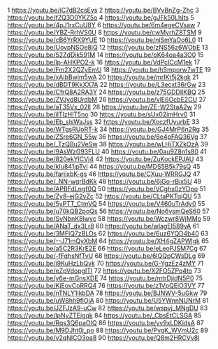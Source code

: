 1	https://youtu.be/iC7dB2csEys
2	https://youtu.be/BVvBnZg-Zhc
3	https://youtu.be/fZQ3D0YKZ5o
4	https://youtu.be/gJFk50LhIts
5	https://youtu.be/4pJ1rxCuU8Y
6	https://youtu.be/6m4egeCVsaw
7	https://youtu.be/YBZ-RrhVS0U
8	https://youtu.be/cwMyrhZ8TSM
9	https://youtu.be/cB6YrRX9YUE
10	https://youtu.be/niSmYaOo6L0
11	https://youtu.be/UovpNSOe8jQ
12	https://youtu.be/zNS56z6WObE
13	https://youtu.be/52ZdDik591M
14	https://youtu.be/pK64oa4a3O0
15	https://youtu.be/lp-AHKPO2-k
16	https://youtu.be/VdPcICcM1ek
17	https://youtu.be/Fm2X2QZyEmU
18	https://youtu.be/hSmporw7wTE
19	https://youtu.be/xAibBwim5wA
20	https://youtu.be/mrIKt5j2kgk
21	https://youtu.be/dBDT9KkXX7A
22	https://youtu.be/L3ecxt36rGw
23	https://youtu.be/CfrQ8A2RA3Y
24	https://youtu.be/z75GDDIlKBQ
25	https://youtu.be/ZVJyd8UrdbM
26	https://youtu.be/vlE6OcbE2CU
27	https://youtu.be/aT35Vx_02lI
28	https://youtu.be/ZE-W2StaA2w
29	https://youtu.be/iITlzHlT5no
30	https://youtu.be/sUx02imHrv0
31	https://youtu.be/Eb_slsWaJss
32	https://youtu.be/XoczfUyurbE
33	https://youtu.be/WTgsRUoRT-k
34	https://youtu.be/GJ4MrP6n2Rg
35	https://youtu.be/ZSre6GN_55w
36	https://youtu.be/6e4pFAQ36Vg
37	https://youtu.be/_TzQBu2VeSw
38	https://youtu.be/wLHjTXZkOzA
39	https://youtu.be/9AsWzG93FLU
40	https://youtu.be/0au9Z8n1s80
41	https://youtu.be/820ekYlCVj4
42	https://youtu.be/ZuKockEPJAU
43	https://youtu.be/kIu841jpTvI
44	https://youtu.be/MDS5B5k79sQ
45	https://youtu.be/farjixbK-gs
46	https://youtu.be/CXuu-WRRGJQ
47	https://youtu.be/_NN-wgrBdKk
48	https://youtu.be/6jGo-rBix5U
49	https://youtu.be/APBFdLngf0Q
50	https://youtu.be/VCghx0zYDpo
51	https://youtu.be/Zy8-ejG2vZc
52	https://youtu.be/CLtaPKTqiQU
53	https://youtu.be/5yPTT_CtmVQ
54	https://youtu.be/V460uTrAdy0
55	https://youtu.be/u70kQB2poQs
56	https://youtu.be/No6vsmQeS60
57	https://youtu.be/SvNbnK8Iwyc
58	https://youtu.be/Wczwr8WjMMo
59	https://youtu.be/ANaT_dx3Lr8
60	https://youtu.be/wIagEI589yA
61	https://youtu.be/3MFlQ7zBLOs
62	https://youtu.be/6uz6YQD4b40
63	https://youtu.be/--J71mQyXbM
64	https://youtu.be/XH4gZAPWlgk
65	https://youtu.be/a5C2R3KrE2E
66	https://youtu.be/eLeoPJSM7Cg
67	https://youtu.be/-fFqhsNfTvU
68	https://youtu.be/6lQQpCWsDLg
69	https://youtu.be/i9KuHzLbQvk
70	https://youtu.be/G-YgzEz4zMY
71	https://youtu.be/eZpVdopgITI
72	https://youtu.be/X2FO5ZPq4to
73	https://youtu.be/y6e-mGnsXDE
74	https://youtu.be/mtrDjidN5P0
75	https://youtu.be/KjEovCoRRQ4
76	https://youtu.be/z1VpQEiO3VY
77	https://youtu.be/nTNLY1lkbDA
78	https://youtu.be/BJNWV-5uGkw
79	https://youtu.be/uW8hh9flOjA
80	https://youtu.be/U5YWnnNUNrM
81	https://youtu.be/JZFJzA9-uCw
82	https://youtu.be/wspvj_MNgDU
83	https://youtu.be/lpNyZTEigqk
84	https://youtu.be/_CbsEtCLSGA
85	https://youtu.be/Rqs3Q6paOIQ
86	https://youtu.be/yv9xLDKidsA
87	https://youtu.be/M9DJht0j_po
88	https://youtu.be/PvgK_WVmU2c
89	https://youtu.be/v2qNICO3oa8
90	https://youtu.be/Q8m2HRCVv8I

